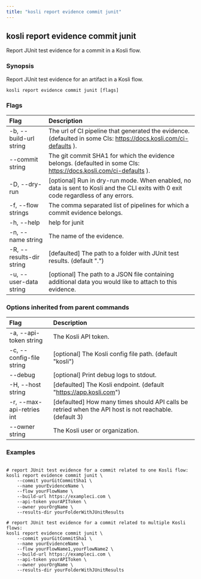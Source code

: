 ```yaml
---
title: "kosli report evidence commit junit"
---
```


## kosli report evidence commit junit

Report JUnit test evidence for a commit in a Kosli flow.

### Synopsis

Report JUnit test evidence for an artifact in a Kosli flow.

```shell
kosli report evidence commit junit [flags]
```

### Flags
| Flag | Description |
| :--- | :--- |
|    -b, --build-url string  |  The url of CI pipeline that generated the evidence. (defaulted in some CIs: https://docs.kosli.com/ci-defaults ).  |
|        --commit string  |  The git commit SHA1 for which the evidence belongs. (defaulted in some CIs: https://docs.kosli.com/ci-defaults ).  |
|    -D, --dry-run  |  [optional] Run in dry-run mode. When enabled, no data is sent to Kosli and the CLI exits with 0 exit code regardless of any errors.  |
|    -f, --flow strings  |  The comma separated list of pipelines for which a commit evidence belongs.  |
|    -h, --help  |  help for junit  |
|    -n, --name string  |  The name of the evidence.  |
|    -R, --results-dir string  |  [defaulted] The path to a folder with JUnit test results. (default ".")  |
|    -u, --user-data string  |  [optional] The path to a JSON file containing additional data you would like to attach to this evidence.  |


### Options inherited from parent commands
| Flag | Description |
| :--- | :--- |
|    -a, --api-token string  |  The Kosli API token.  |
|    -c, --config-file string  |  [optional] The Kosli config file path. (default "kosli")  |
|        --debug  |  [optional] Print debug logs to stdout.  |
|    -H, --host string  |  [defaulted] The Kosli endpoint. (default "https://app.kosli.com")  |
|    -r, --max-api-retries int  |  [defaulted] How many times should API calls be retried when the API host is not reachable. (default 3)  |
|        --owner string  |  The Kosli user or organization.  |


### Examples

```shell

# report JUnit test evidence for a commit related to one Kosli flow:
kosli report evidence commit junit \
	--commit yourGitCommitSha1 \
	--name yourEvidenceName \
	--flow yourFlowName \
	--build-url https://exampleci.com \
	--api-token yourAPIToken \
	--owner yourOrgName	\
	--results-dir yourFolderWithJUnitResults

# report JUnit test evidence for a commit related to multiple Kosli flows:
kosli report evidence commit junit \
	--commit yourGitCommitSha1 \
	--name yourEvidenceName \
	--flow yourFlowName1,yourFlowName2 \
	--build-url https://exampleci.com \
	--api-token yourAPIToken \
	--owner yourOrgName	\
	--results-dir yourFolderWithJUnitResults

```

